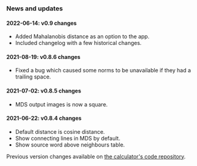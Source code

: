 ### News and updates

#### 2022-06-14: v0.9 changes

- Added Mahalanobis distance as an option to the app.
- Included changelog with a few historical changes.

#### 2021-08-19: v0.8.6 changes

- Fixed a bug which caused some norms to be unavailable if they had a trailing space.

#### 2021-07-02: v0.8.5 changes

- MDS output images is now a square.

#### 2021-06-22: v0.8.4 changes

- Default distance is cosine distance.
- Show connecting lines in MDS by default.
- Show source word above neighbours table.

Previous version changes available on [the calculator's code repository](https://github.com/emcoglab/sensorimotor-distance-calculator/commits/main).
